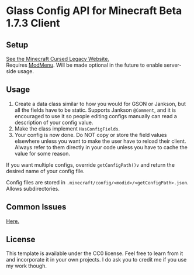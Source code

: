 # Glass Config API for Minecraft Beta 1.7.3 Client

## Setup

[See the Minecraft Cursed Legacy Website.](https://minecraft-cursed-legacy.github.io/)  
Requires [ModMenu](https://github.com/calmilamsy/ModMenu). Will be made optional in the future to enable server-side usage.

## Usage

1. Create a data class similar to how you would for GSON or Jankson, but all the fields have to be static. Supports Jankson `@Comment`, and it is encouraged to use it so people editing configs manually can read a description of your config value.
2. Make the class implement `HasConfigFields`.
3. Your config is now done. Do NOT copy or store the field values elsewhere unless you want to make the user have to reload their client. Always refer to them directly in your code unless you have to cache the value for some reason.

If you want multiple configs, override `getConfigPath()v` and return the desired name of your config file.

Config files are stored in `.minecraft/config/<modid>/<getConfigPath>.json`. Allows subdirectories.

## Common Issues

[Here.](https://github.com/calmilamsy/BIN-fabric-example-mod#common-issues)

## License

This template is available under the CC0 license. Feel free to learn from it and incorporate it in your own projects. I do ask you to credit me if you use my work though.
